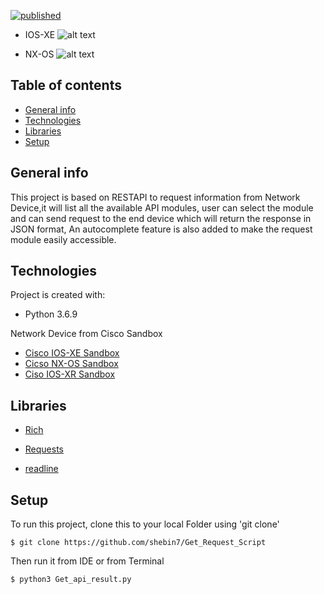 [![published](https://static.production.devnetcloud.com/codeexchange/assets/images/devnet-published.svg)](https://developer.cisco.com/codeexchange/github/repo/shebin7/Get_Request_Script)


* IOS-XE
![alt text](https://github.com/shebin7/Get_Request_Script/blob/master/API_REQUESTS_IOS-XE.gif)


* NX-OS
![alt text](https://github.com/shebin7/Get_Request_Script/blob/master/API_REQUESTS_NX-OS.gif)



## Table of contents
* [General info](#general-info)
* [Technologies](#technologies)         
* [Libraries](#libraries)
* [Setup](#setup)

## General info
This project is based on RESTAPI to request information from Network Device,it will list all the available API modules,
user can select the module and can send request to the end device which will return the response in JSON format,
An autocomplete feature is also added to make the request module easily accessible. 
	
## Technologies
Project is created with:
* Python 3.6.9

Network Device from Cisco Sandbox
* [Cisco IOS-XE Sandbox](https://developer.cisco.com/site/sandbox/)
* [Cicso NX-OS Sandbox](https://developer.cisco.com/site/sandbox/)
* [Ciso IOS-XR Sandbox](https://developer.cisco.com/site/sandbox/)


## Libraries
 * [Rich](https://rich.readthedocs.io/en/latest/)

 * [Requests](https://requests.readthedocs.io/en/master/)

 * [readline](https://docs.python.org/3/library/readline.html)
	
## Setup
To run this project, clone this to your local Folder using 'git clone'

```
$ git clone https://github.com/shebin7/Get_Request_Script
```
Then run it from IDE or from Terminal 
```
$ python3 Get_api_result.py
```

